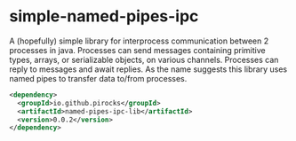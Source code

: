 # simple-named-pipes-ipc
A (hopefully) simple library for interprocess communication between 2 processes in java. Processes can send messages containing primitive types, arrays, or serializable objects, on various channels. Processes can reply to messages and await replies. As the name suggests this library uses named pipes to transfer data to/from processes. 


```xml
<dependency>
  <groupId>io.github.pirocks</groupId>
  <artifactId>named-pipes-ipc-lib</artifactId>
  <version>0.0.2</version>
</dependency>
```
